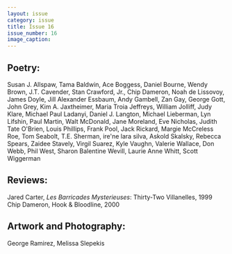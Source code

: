 ```yaml
---
layout: issue
category: issue
title: Issue 16
issue_number: 16
image_caption: 
---
```


## Poetry:

Susan J. Allspaw, Tama Baldwin, Ace Boggess, Daniel Bourne, Wendy Brown, J.T. Cavender, Stan Crawford, Jr., Chip Dameron, Noah de Lissovoy, James Doyle, Jill Alexander Essbaum, Andy Gambell, Zan Gay, George Gott, John Grey, Kim A. Jaxtheimer, Maria Troia Jeffreys, William Jolliff, Judy Klare, Michael Paul Ladanyi, Daniel J. Langton, Michael Lieberman, Lyn Lifshin, Paul Martin, Walt McDonald, Jane Moreland, Eve Nicholas, Judith Tate O'Brien, Louis Phillips, Frank Pool, Jack Rickard, Margie McCreless Roe, Tom Seabolt, T.E. Sherman, ire'ne lara silva, Askold Skalsky, Rebecca Spears, Zaidee Stavely, Virgil Suarez, Kyle Vaughn, Valerie Wallace, Don Webb, Phil West, Sharon Balentine Wevill, Laurie Anne Whitt, Scott Wiggerman  

## Reviews:

Jared Carter, *Les Barricades Mysterieuses*: Thirty-Two Villanelles, 1999  
Chip Dameron, Hook & Bloodline, 2000  

## Artwork and Photography:

George Ramirez, Melissa Slepekis  
